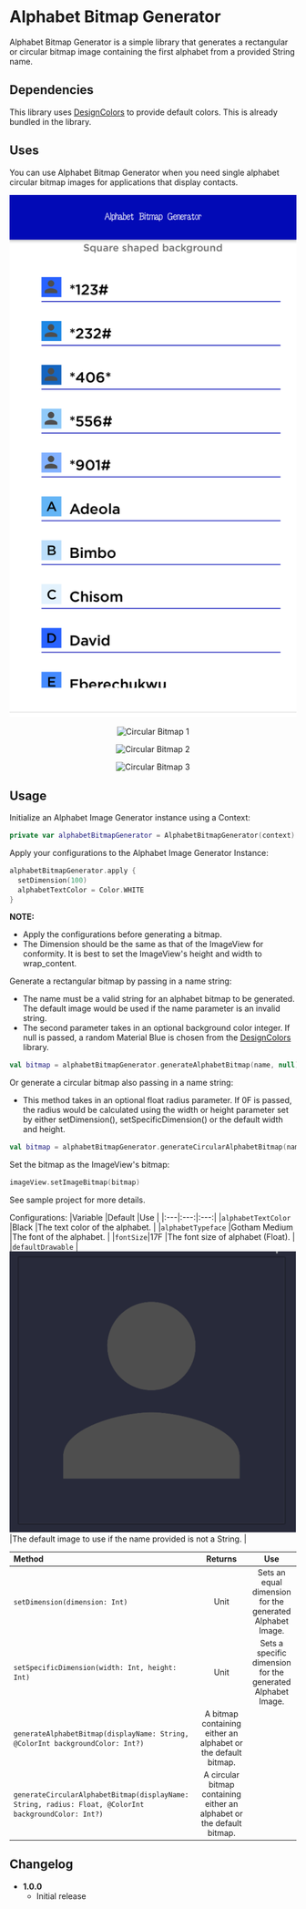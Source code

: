 Alphabet Bitmap Generator
=========================

Alphabet Bitmap Generator is a simple library that generates a rectangular or circular bitmap image containing the first alphabet from a provided String name.

Dependencies
------------
This library uses [DesignColors](https://github.com/IODevBlue/DesignColors) to provide default colors. This is already bundled in the library.

Uses
----
You can use Alphabet Bitmap Generator when you need single alphabet circular bitmap images for applications that display contacts.

<p align="center"><img src="/art/square1.png" alt="Rectangular Bitmap"></p>
<p align="center"><img src="/art/circle(1).png" alt="Circular Bitmap 1"></p>
<p align="center"><img src="/art/circle(2).png" alt="Circular Bitmap 2"></p>
<p align="center"><img src="/art/circle(3).png" alt="Circular Bitmap 3"></p>

Usage
-----
Initialize an Alphabet Image Generator instance using a Context:
```KOTLIN
private var alphabetBitmapGenerator = AlphabetBitmapGenerator(context)
```

Apply your configurations to the Alphabet Image Generator Instance:
```KOTLIN
alphabetBitmapGenerator.apply {
  setDimension(100)
  alphabetTextColor = Color.WHITE
}
```
**NOTE:**
- Apply the configurations before generating a bitmap.
- The Dimension should be the same as that of the ImageView for conformity. It is best to set the ImageView's height and width to wrap_content.

Generate a rectangular bitmap by passing in a name string:
- The name must be a valid string for an alphabet bitmap to be generated. The default image would be used if the name parameter is an invalid string.
- The second parameter takes in an optional background color integer. If null is passed, a random Material Blue is chosen from the [DesignColors](https://github.com/IODevBlue/DesignColors) library.
```KOTLIN
val bitmap = alphabetBitmapGenerator.generateAlphabetBitmap(name, null)
```

Or generate a circular bitmap also passing in a name string:
- This method takes in an optional float radius parameter. If 0F is passed, the radius would be calculated using the width or height parameter set by either setDimension(), setSpecificDimension() or the default width and height.
```KOTLIN
val bitmap = alphabetBitmapGenerator.generateCircularAlphabetBitmap(name, 0F, null)
```

Set the bitmap as the ImageView's bitmap:
```KOTLIN
imageView.setImageBitmap(bitmap)
```

See sample project for more details.

Configurations:
|Variable |Default |Use |
|:---|:---:|:---:|
|`alphabetTextColor` |Black |The text color of the alphabet. |
|`alphabetTypeface` |Gotham Medium |The font of the alphabet. |
|`fontSize`|17F |The font size of alphabet (Float). |
|`defaultDrawable` | ![](/art/default_image.png) |The default image to use if the name provided is not a String. |

|Method |Returns |Use |
|:---|:---:|:---:|
|`setDimension(dimension: Int)` |Unit |Sets an equal dimension for the generated Alphabet Image. |
|`setSpecificDimension(width: Int, height: Int)` |Unit |Sets a specific dimension for the generated Alphabet Image. |
|`generateAlphabetBitmap(displayName: String, @ColorInt backgroundColor: Int?)` |A bitmap containing either an alphabet or the default bitmap. |
|`generateCircularAlphabetBitmap(displayName: String, radius: Float, @ColorInt backgroundColor: Int?)`|A circular bitmap containing either an alphabet or the default bitmap. |

Changelog
---------
* **1.0.0**
    * Initial release